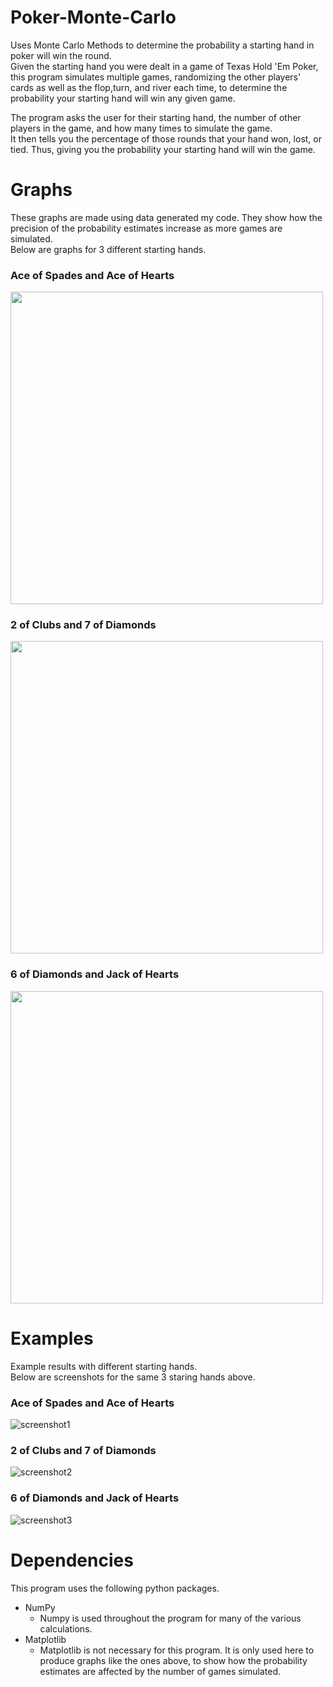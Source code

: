 # Poker-Monte-Carlo
Uses Monte Carlo Methods to determine the probability a starting hand in poker will win the round.\
Given the starting hand you were dealt in a game of Texas Hold 'Em Poker, this program simulates multiple games, randomizing the other players' cards as well as the flop,turn, and river each time, to determine the probability your starting hand will win any given game.

The program asks the user for their starting hand, the number of other players in the game, and how many times to simulate the game.\
It then tells you the percentage of those rounds that your hand won, lost, or tied. Thus, giving you the probability your starting hand will win the game.

# Graphs
These graphs are made using data generated my code. They show how the precision of the probability estimates increase as more games are simulated.\
Below are graphs for 3 different starting hands.

### Ace of Spades and Ace of Hearts
<img src="https://i.imgur.com/BV1V1RY.png" width="500"/>

### 2 of Clubs and 7 of Diamonds
<img src="https://i.imgur.com/gzQ0JG2.png" width="500"/>

### 6 of Diamonds and Jack of Hearts
<img src="https://i.imgur.com/zbO6KNC.png" width="500"/>

# Examples
Example results with different starting hands.\
Below are screenshots for the same 3 staring hands above.

### Ace of Spades and Ace of Hearts
![screenshot1](https://i.imgur.com/YVbRE8G.png)

### 2 of Clubs and 7 of Diamonds
![screenshot2](https://i.imgur.com/Qa30QCY.png)

### 6 of Diamonds and Jack of Hearts
![screenshot3](https://i.imgur.com/grvOxES.png)

# Dependencies
This program uses the following python packages.
  * NumPy
    * Numpy is used throughout the program for many of the various calculations.
  * Matplotlib
    * Matplotlib is not necessary for this program. It is only used here to produce graphs like the ones above, to show how the probability estimates are affected by the number of games simulated.
